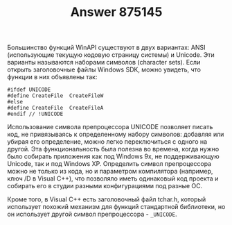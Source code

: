 ﻿---
title: "Answer 875145"
se.owner.user_id: 240512
se.owner.display_name: "MSDN.WhiteKnight"
se.owner.link: "https://ru.stackoverflow.com/users/240512/msdn-whiteknight"
se.answer_id: 875145
se.question_id: 875087
se.post_type: answer
se.score: 3
se.is_accepted: True
---
<p>Большинство функций WinAPI существуют в двух вариантах: ANSI (использующие текущую кодовую страницу системы) и Unicode. Эти варианты называются наборами символов (character sets). Если открыть заголовочные файлы Windows SDK, можно увидеть, что функции в них объявлены так:</p>

<pre><code>#ifdef UNICODE
#define CreateFile  CreateFileW
#else
#define CreateFile  CreateFileA
#endif // !UNICODE
</code></pre>

<p>Использование символа препроцессора UNICODE позволяет писать код, не привязываясь к определенному набору символов: добавляя или убирая его определение, можно легко переключиться с одного на другой. Эта функциональность была полезна во времена, когда нужно было собирать приложения как под Windows 9x, не поддерживающую Unicode, так и под Windows XP. Определить символ препроцессора можно не только из кода, но и параметром компилятора (например, ключ /D в Visual C++), что позволяло иметь одинаковый код проекта и собирать его в студии разными конфигурациями под разные ОС. </p>

<p>Кроме того, в Visual C++ есть заголовочный файл tchar.h, который использует похожий механизм для функций стандартной библиотеки, но он использует другой символ препроцессора - <code>_UNICODE</code>.</p>
